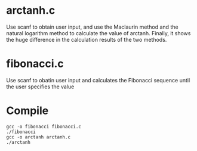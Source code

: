 # arctanh.c
Use scanf to obtain user input, and use the Maclaurin method and the natural logarithm method to calculate the value of arctanh. Finally, it shows the huge difference in the calculation results of the two methods.

# fibonacci.c
Use scanf to obatin user input and calculates the Fibonacci sequence until the user specifies the value

# Compile
```
gcc -o fibonacci fibonacci.c
./fibonacci
gcc -o arctanh arctanh.c
./arctanh
```